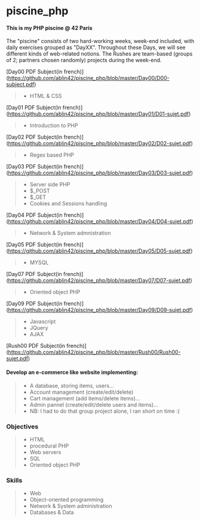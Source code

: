 # piscine_php
#### This is my PHP piscine @ 42 Paris
The "piscine" consists of two hard-working weeks, week-end included, with daily exercises grouped as "DayXX".
Throughout these Days, we will see different kinds of web-related notions.
The Rushes are team-based (groups of 2; partners chosen randomly) projects during the week-end.

[Day00 PDF Subject(in french)] (https://github.com/ablin42/piscine_php/blob/master/Day00/D00-subject.pdf)
> - HTML & CSS

[Day01 PDF Subject(in french)] (https://github.com/ablin42/piscine_php/blob/master/Day01/D01-sujet.pdf)
> - Introduction to PHP

[Day02 PDF Subject(in french)] (https://github.com/ablin42/piscine_php/blob/master/Day02/D02-sujet.pdf)
> - Regex based PHP

[Day03 PDF Subject(in french)] (https://github.com/ablin42/piscine_php/blob/master/Day03/D03-sujet.pdf)
> - Server side PHP
> - $_POST
> - $_GET
> - Cookies and Sessions handling

[Day04 PDF Subject(in french)] (https://github.com/ablin42/piscine_php/blob/master/Day04/D04-sujet.pdf)
> - Network & System admnistration

[Day05 PDF Subject(in french)] (https://github.com/ablin42/piscine_php/blob/master/Day05/D05-sujet.pdf)
> - MYSQL

[Day07 PDF Subject(in french)] (https://github.com/ablin42/piscine_php/blob/master/Day07/D07-sujet.pdf)
> - Oriented object PHP

[Day09 PDF Subject(in french)] (https://github.com/ablin42/piscine_php/blob/master/Day09/D09-sujet.pdf)
> - Javascript
> - JQuery
> - AJAX

[Rush00 PDF Subject(in french)] (https://github.com/ablin42/piscine_php/blob/master/Rush00/Rush00-sujet.pdf)
#### Develop an e-commerce like website implementing:
> - A database, storing items, users...
> - Account management (create/edit/delete)
> - Cart management (add items/delete items)...
> - Admin pannel (create/edit/delete users and items)...
> - NB: I had to do that group project alone, I ran short on time :(

### Objectives
> - HTML
> - procedural PHP
> - Web servers
> - SQL
> - Oriented object PHP

### Skills
> - Web
> - Object-oriented programming
> - Network & System administration
> - Databases & Data
